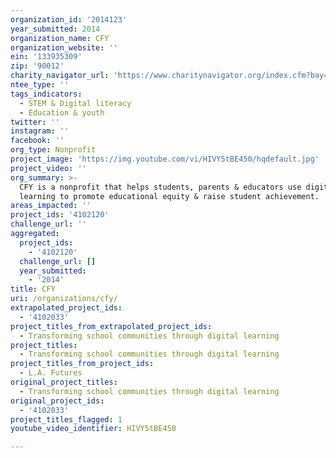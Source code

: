 ```yaml
---
organization_id: '2014123'
year_submitted: 2014
organization_name: CFY
organization_website: ''
ein: '133935309'
zip: '90012'
charity_navigator_url: 'https://www.charitynavigator.org/index.cfm?bay=search.profile&ein=133935309'
ntee_type: ''
tags_indicators:
  - STEM & Digital literacy
  - Education & youth
twitter: ''
instagram: ''
facebook: ''
org_type: Nonprofit
project_image: 'https://img.youtube.com/vi/HIVY5tBE450/hqdefault.jpg'
project_video: ''
org_summary: >-
  CFY is a nonprofit that helps students, parents & educators use digital
  learning to promote educational equity & raise student achievement.
areas_impacted: ''
project_ids: '4102120'
challenge_url: ''
aggregated:
  project_ids:
    - '4102120'
  challenge_url: []
  year_submitted:
    - '2014'
title: CFY
uri: /organizations/cfy/
extrapolated_project_ids:
  - '4102033'
project_titles_from_extrapolated_project_ids:
  - Transforming school communities through digital learning
project_titles:
  - Transforming school communities through digital learning
project_titles_from_project_ids:
  - L.A. Futures
original_project_titles:
  - Transforming school communities through digital learning
original_project_ids:
  - '4102033'
project_titles_flagged: 1
youtube_video_identifier: HIVY5tBE450

---
```


